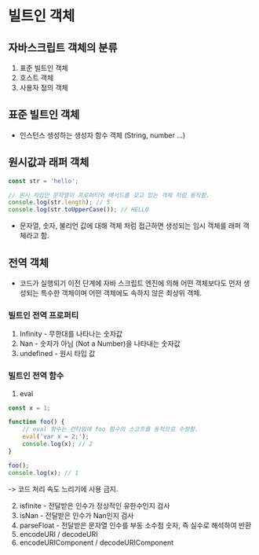 # 빌트인 객체
## 자바스크립트 객체의 분류
1) 표준 빌트인 객체
2) 호스트 객체
3) 사용자 정의 객체

## 표준 빌트인 객체
- 인스턴스 생성하는 생성자 함수 객체 (String, number ...)

## 원시값과 래퍼 객체
```javascript
const str = 'hello';

// 원시 차입인 문자열이 프로퍼티와 메서드를 갖고 있는 객체 처럼 동작함.
console.log(str.length); // 5
console.log(str.toUpperCase()); // HELLO
```
- 문자열, 숫자, 불리언 값에 대해 객체 처럼 접근하면 생성되는 임시 객체를 래퍼 객체라고 함.

## 전역 객체
- 코드가 실행되기 이전 단계에 자바 스크립트 엔진에 의해 어떤 객체보다도 먼저 생성되는 특수한 객체이며 어떤 객체에도 속하지 않은 최상위 객체.

### 빌트인 전역 프로퍼티
1) Infinity - 무한대를 나타나는 숫자값
2) Nan - 숫자가 아님 (Not a Number)을 나타내는 숫자값 
3) undefined - 원시 타입 값

### 빌트인 전역 함수
1) eval 
```javascript
const x = 1;

function foo() {
    // eval 함수는 런타임에 foo 함수의 스코프를 동적으로 수정함.
    eval('var x = 2;');
    console.log(x); // 2
}

foo();
console.log(x); // 1
```
-> 코드 처리 속도 느리기에 사용 금지.

2) isfinite - 전달받은 인수가 정상적인 유한수인지 검사
3) isNan - 전달받은 인수가 Nan인지 검사
4) parseFloat - 전달받은 문자열 인수를 부동 소수점 숫자, 즉 실수로 해석하여 반환
5) encodeURI / decodeURI
6) encodeURIComponent / decodeURIComponent
